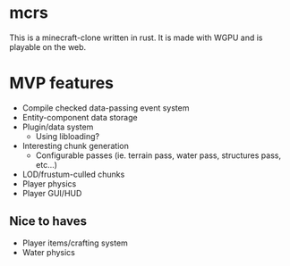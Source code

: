 
# mcrs
This is a minecraft-clone written in rust. It is made with WGPU and is playable on the web.

# MVP features
- Compile checked data-passing event system
- Entity-component data storage
- Plugin/data system
  - Using libloading?
- Interesting chunk generation
  - Configurable passes (ie. terrain pass, water pass, structures pass, etc...)
- LOD/frustum-culled chunks
- Player physics
- Player GUI/HUD

## Nice to haves
- Player items/crafting system
- Water physics